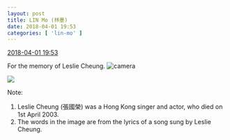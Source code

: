 ```yaml
---
layout: post
title: LIN Mo (林墨)
date: 2018-04-01 19:53
categories: [ 'lin-mo' ]
---
```


<div class="weibo-info">
  <a href="https://weibo.com/6108312042/Ga6xmue8s">2018-04-01 19:53</a>
</div>

For the memory of Leslie Cheung. ![camera](https://img.t.sinajs.cn/t4/appstyle/expression/ext/normal/33/camera_org.gif)

<!-- more -->

<a href="https://wx3.sinaimg.cn/mw690/006FnQZYgy1fpxegh2eeuj30v90v9qbl.jpg">
  <img class="weibo-pic-preview" src="https://wx3.sinaimg.cn/orj360/006FnQZYgy1fpxegh2eeuj30v90v9qbl.jpg" />
</a>

Note:
1. Leslie Cheung (張國榮) was a Hong Kong singer and actor, who died on 1st April 2003.
1. The words in the image are from the lyrics of a song sung by Leslie Cheung.
